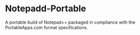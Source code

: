 # Notepadd-Portable
A portable build of Notepad++ packaged in compliance with the PortableApps.com format specifications.
